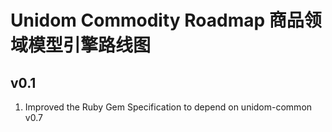 # Unidom Commodity Roadmap 商品领域模型引擎路线图

## v0.1
1. Improved the Ruby Gem Specification to depend on unidom-common v0.7
